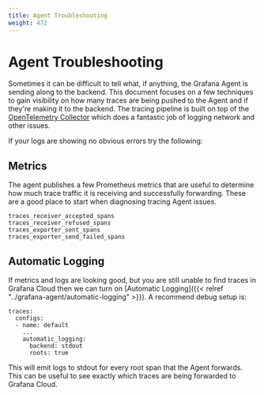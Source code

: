 ```yaml
---
title: Agent Troubleshooting
weight: 472
---
```


# Agent Troubleshooting

Sometimes it can be difficult to tell what, if anything, the Grafana Agent is sending along to the backend. This document focuses
on a few techniques to gain visibility on how many traces are being pushed to the Agent and if they're making it to the
backend. The tracing pipeline is built on top of the [OpenTelemetry Collector](https://github.com/open-telemetry/opentelemetry-collector) which
does a fantastic job of logging network and other issues.

If your logs are showing no obvious errors try the following:

## Metrics

The agent publishes a few Prometheus metrics that are useful to determine how much trace traffic it is receiving and successfully forwarding. These
are a good place to start when diagnosing tracing Agent issues.

```
traces_receiver_accepted_spans
traces_receiver_refused_spans
traces_exporter_sent_spans
traces_exporter_send_failed_spans
```

## Automatic Logging

If metrics and logs are looking good, but you are still unable to find traces in Grafana Cloud then we can turn on [Automatic Logging]({{< relref "../grafana-agent/automatic-logging" >}}). A recommend debug setup is:

```
traces:
  configs:
  - name: default
    ...
    automatic_logging:
      backend: stdout
      roots: true
```

This will emit logs to stdout for every root span that the Agent forwards. This can be useful to see exactly which traces are being forwarded to Grafana
Cloud.